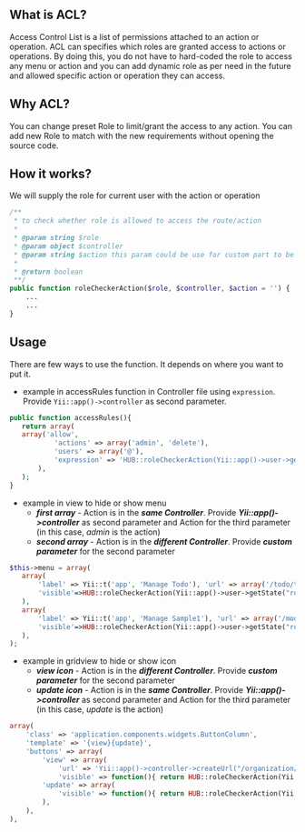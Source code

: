 ## What is ACL?
Access Control List is a list of permissions attached to an action or operation. ACL can specifies which roles are granted access to actions or operations. By doing this, you do not have to hard-coded the role to access any menu or action and you can add dynamic role as per need in the future and allowed specific action or operation they can access.

## Why ACL?
You can change preset Role to limit/grant the access to any action. You can add new Role to match with the new requirements without opening the source code.

## How it works?
We will supply the role for current user with the action or operation

```php
/**
 * to check whether role is allowed to access the route/action
 *
 * @param string $role
 * @param object $controller
 * @param string $action this param could be use for custom part to be accessed by the role
 *
 * @return boolean
 **/
public function roleCheckerAction($role, $controller, $action = '') {
	...
	...
}
```

## Usage
There are few ways to use the function. It depends on where you want to put it.

 * example in accessRules function in Controller file using `expression`. Provide `Yii::app()->controller` as second parameter.
 ```php
 public function accessRules(){
	return array(
 	array('allow',
			'actions' => array('admin', 'delete'),
			'users' => array('@'),
			'expression' => 'HUB::roleCheckerAction(Yii::app()->user->getState("rolesAssigned"), Yii::app()->controller)'
		),
	);
 }
 ```

 * example in view to hide or show menu 
	* _**first array**_ - Action is in the _**same Controller**_. Provide _**Yii::app()->controller**_ as second parameter and Action for the third parameter (in this case, _admin_ is the action)
	* _**second array**_ - Action is in the _**different Controller**_. Provide _**custom parameter**_ for the second parameter
 ```php
 $this->menu = array(
	array(
		'label' => Yii::t('app', 'Manage Todo'), 'url' => array('/todo/todo/admin'),
		'visible'=>HUB::roleCheckerAction(Yii::app()->user->getState("rolesAssigned"), Yii::app()->controller,'admin')
	),
	array(
		'label' => Yii::t('app', 'Manage Sample1'), 'url' => array('/module1/controller1/admin'),
		'visible'=>HUB::roleCheckerAction(Yii::app()->user->getState("rolesAssigned"), (object)['id'=>'controller1','action'=>(object)['id'=>'admin'],'module'=>(object)['id'=>'module1']])
	),
);
```

* example in gridview to hide or show icon 
	* _**view icon**_ - Action is in the _**different Controller**_. Provide _**custom parameter**_ for the second parameter
	* _**update icon**_ - Action is in the _**same Controller**_. Provide _**Yii::app()->controller**_ as second parameter and Action for the third parameter (in this case, _update_ is the action)
```php
array(
	'class' => 'application.components.widgets.ButtonColumn',
	'template' => '{view}{update}',
	'buttons' => array(
		'view' => array(
			'url' => 'Yii::app()->controller->createUrl("/organization/view", array("id"=>$data->id))'),
			'visible' => function(){ return HUB::roleCheckerAction(Yii::app()->user->getState("rolesAssigned"), (object)['id'=>'organization','action'=>(object)['id'=>'view']]); }
		'update' => array(
			'visible' => function(){ return HUB::roleCheckerAction(Yii::app()->user->getState("rolesAssigned"), Yii::app()->controller,'update'); }
		),
	),
),
```